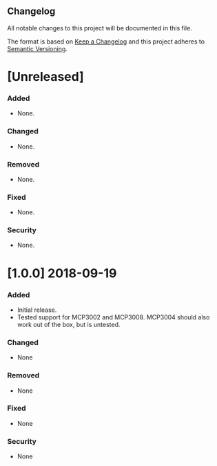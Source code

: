 Changelog
---------
All notable changes to this project will be documented in this file.

The format is based on [Keep a Changelog](http://keepachangelog.com/en/1.0.0/)
and this project adheres to [Semantic Versioning](http://semver.org/spec/v2.0.0.html).

\[Unreleased\]
==============

### Added
-   None.

### Changed
-   None.

### Removed
-   None.

### Fixed
-   None.

### Security
-   None.

\[1.0.0\] 2018-09-19
====================

### Added
-   Initial release.
-   Tested support for MCP3002 and MCP3008. MCP3004 should also work out of the box, but is untested.

### Changed
-   None

### Removed
-   None

### Fixed
-   None

### Security
-   None
